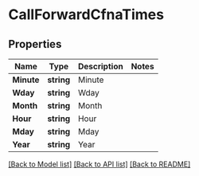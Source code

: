 # CallForwardCfnaTimes

## Properties

Name | Type | Description | Notes
------------ | ------------- | ------------- | -------------
**Minute** | **string** | Minute | 
**Wday** | **string** | Wday | 
**Month** | **string** | Month | 
**Hour** | **string** | Hour | 
**Mday** | **string** | Mday | 
**Year** | **string** | Year | 

[[Back to Model list]](../README.md#documentation-for-models) [[Back to API list]](../README.md#documentation-for-api-endpoints) [[Back to README]](../README.md)


